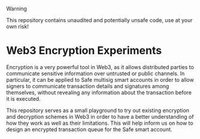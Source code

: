 > [!WARNING]
> This repository contains unaudited and potentially unsafe code, use at your own risk!

# Web3 Encryption Experiments

Encryption is a very powerful tool in Web3, as it allows distributed parties to communicate sensitive information over untrusted or public channels. In particular, it can be applied to Safe multisig smart accounts in order to allow signers to communicate transaction details and signatures among themselves, without revealing any information about the transaction before it is executed.

This repository serves as a small playground to try out existing encryption and decryption schemes in Web3 in order to have a better understanding of how they work as well as their limitations. This will help inform us on how to design an encrypted transaction queue for the Safe smart account.
